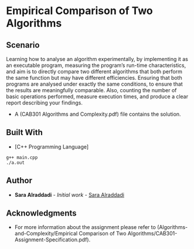 # Empirical Comparison of Two Algorithms

## Scenario
Learning how to analyse an algorithm experimentally, by implementing it as an executable program, measuring the program’s run-time characteristics, and aim is to directly compare two different algorithms that both perform the same function but may have different efficiencies. Ensuring that both programs are analysed under exactly the same conditions, to ensure that the results are meaningfully comparable. Also, counting the number of basic operations performed, measure execution times, and produce a clear report describing your findings.
 
 * A (CAB301 Algorithms and Complexity.pdf) file contains the solution.

## Built With
 * [C++ Programming Language]
 
```
g++ main.cpp
./a.out
```

## Author

* **Sara Alraddadi** - *Initial work* - [Sara Alraddadi](https://github.com/Saraalraddadi)


## Acknowledgments

* For more information about the assignment please refer to (Algorithms-and-Complexity/Empirical Comparison of Two Algorithms/CAB301-Assignment-Specification.pdf).

